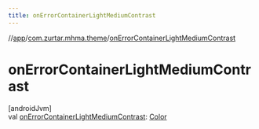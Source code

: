 ```yaml
---
title: onErrorContainerLightMediumContrast
---
```

//[app](../../index.html)/[com.zurtar.mhma.theme](index.html)/[onErrorContainerLightMediumContrast](on-error-container-light-medium-contrast.html)



# onErrorContainerLightMediumContrast



[androidJvm]\
val [onErrorContainerLightMediumContrast](on-error-container-light-medium-contrast.html): [Color](https://developer.android.com/reference/kotlin/androidx/compose/ui/graphics/Color.html)




